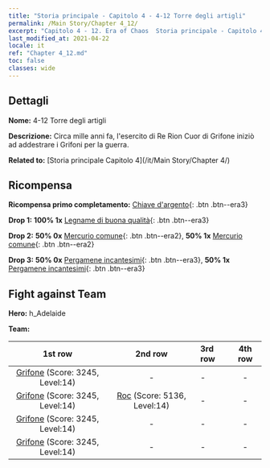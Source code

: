 ```yaml
---
title: "Storia principale - Capitolo 4 - 4-12 Torre degli artigli"
permalink: /Main Story/Chapter 4_12/
excerpt: "Capitolo 4 - 12. Era of Chaos  Storia principale - Capitolo 4_12. 4-12 Torre degli artigli"
last_modified_at: 2021-04-22
locale: it
ref: "Chapter 4_12.md"
toc: false
classes: wide
---
```


## Dettagli

 **Nome:** 4-12 Torre degli artigli

 **Descrizione:** Circa mille anni fa, l'esercito di Re Rion Cuor di Grifone iniziò ad addestrare i Grifoni per la guerra.

 **Related to:** [Storia principale Capitolo 4](/it/Main Story/Chapter 4/)

## Ricompensa

 **Ricompensa primo completamento:** [Chiave d'argento](/ItemsIT/con_693/){: .btn .btn--era3}

 **Drop 1:** **100% 1x** [Legname di buona qualità](/ItemsIT/mat_13/){: .btn .btn--era3}

 **Drop 2:** **50% 0x** [Mercurio comune](/ItemsIT/mat_8/){: .btn .btn--era2}, **50% 1x** [Mercurio comune](/ItemsIT/mat_8/){: .btn .btn--era2}

 **Drop 3:** **50% 0x** [Pergamene incantesimi](/ItemsIT/con_694/){: .btn .btn--era3}, **50% 1x** [Pergamene incantesimi](/ItemsIT/con_694/){: .btn .btn--era3}


## Fight against Team
 **Hero:** h_Adelaide

 **Team:**


  | 1st row | 2nd row | 3rd row | 4th row |
  |:----:|:----:|:----|:----:|
  | [Grifone](/it/units/Griffin/) (Score: 3245, Level:14)  | - | - | - |
  | [Grifone](/it/units/Griffin/) (Score: 3245, Level:14)  | [Roc](/it/units/Roc/) (Score: 5136, Level:14)  | - | - |
  | [Grifone](/it/units/Griffin/) (Score: 3245, Level:14)  | - | - | - |
  | [Grifone](/it/units/Griffin/) (Score: 3245, Level:14)  | - | - | - |


